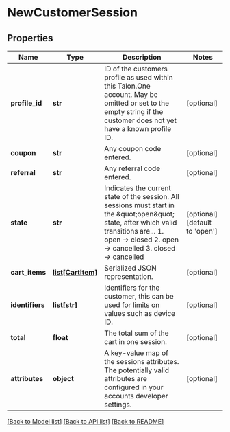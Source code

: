 # NewCustomerSession

## Properties
Name | Type | Description | Notes
------------ | ------------- | ------------- | -------------
**profile_id** | **str** | ID of the customers profile as used within this Talon.One account. May be omitted or set to the empty string if the customer does not yet have a known profile ID. | [optional] 
**coupon** | **str** | Any coupon code entered. | [optional] 
**referral** | **str** | Any referral code entered. | [optional] 
**state** | **str** | Indicates the current state of the session. All sessions must start in the \&quot;open\&quot; state, after which valid transitions are...  1. open -&gt; closed 2. open -&gt; cancelled 3. closed -&gt; cancelled  | [optional] [default to 'open']
**cart_items** | [**list[CartItem]**](CartItem.md) | Serialized JSON representation. | [optional] 
**identifiers** | **list[str]** | Identifiers for the customer, this can be used for limits on values such as device ID. | [optional] 
**total** | **float** | The total sum of the cart in one session. | [optional] 
**attributes** | **object** | A key-value map of the sessions attributes. The potentially valid attributes are configured in your accounts developer settings.  | [optional] 

[[Back to Model list]](../README.md#documentation-for-models) [[Back to API list]](../README.md#documentation-for-api-endpoints) [[Back to README]](../README.md)


